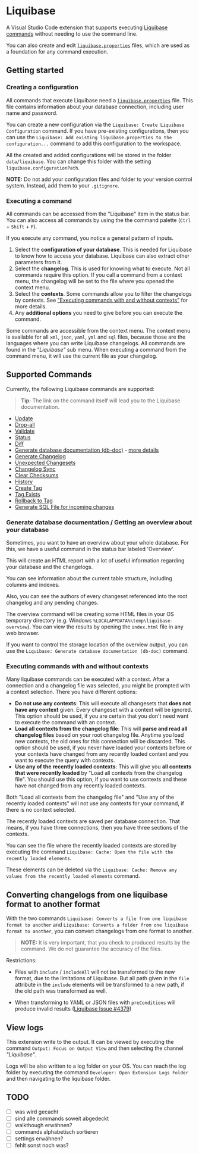 # Liquibase

A Visual Studio Code extension that supports executing [Liquibase commands](https://docs.liquibase.com/commands/command-list.html) without needing to use the command line.

You can also create and edit [`liquibase.properties`](https://docs.liquibase.com/concepts/connections/creating-config-properties.html) files, which are used as a foundation for any command execution.

## Getting started

### Creating a configuration

All commands that execute Liquibase need a [`liquibase.properties`](https://docs.liquibase.com/concepts/connections/creating-config-properties.html) file. This file contains information about your database connection, including user name and password.

You can create a new configuration via the `Liquibase: Create Liquibase Configuration` command.
If you have pre-existing configurations, then you can use the `Liquibase: Add existing liquibase.properties to the configuration...` command to add this configuration to the workspace.

All the created and added configurations will be stored in the folder `data/liquibase`. You can change this folder with the setting `liquibase.configurationPath`.

**NOTE:** Do not add your configuration files and folder to your version control system. Instead, add them to your `.gitignore`.

### Executing a command

All commands can be accessed from the "Liquibase" item in the status bar.
You can also access all commands by using the the command palette (`Ctrl` + `Shift` + `P`).

If you execute any command, you notice a general pattern of inputs.

1. Select the **configuration of your database**. This is needed for Liquibase to know how to access your database. Liquibase can also extract other parameters from it.
2. Select the **changelog**. This is used for knowing what to execute. Not all commands require this option. If you call a command from a context menu, the changelog will be set to the file where you opened the context menu.
3. Select the **contexts**. Some commands allow you to filter the changelogs by contexts. See ["Executing commands with and without contexts"](#executing-commands-with-and-without-contexts) for more details.
4. Any **additional options** you need to give before you can execute the command.

Some commands are accessible from the context menu. The context menu is available for all `xml`, `json`, `yaml`, `yml` and `sql` files, because those are the languages where you can write Liquibase changelogs. All commands are found in the _"Liquibase"_ sub menu. When executing a command from the command menu, it will use the current file as your changelog.

## Supported Commands

Currently, the following Liquibase commands are supported:

> **Tip:** The link on the command itself will lead you to the Liquibase documentation.

- [Update](https://docs.liquibase.com/commands/update/update.html)
- [Drop-all](https://docs.liquibase.com/commands/utility/drop-all.html)
- [Validate](https://docs.liquibase.com/commands/utility/validate.html)
- [Status](https://docs.liquibase.com/commands/change-tracking/status.html)
- [Diff](https://docs.liquibase.com/commands/inspection/diff.html)
- [Generate database documentation (db-doc)](https://docs.liquibase.com/commands/utility/db-doc.html) - [more details](#generate-database-documentation--getting-an-overview-about-your-database)
- [Generate Changelog](https://docs.liquibase.com/commands/inspection/generate-changelog.html)
- [Unexpected Changesets](https://docs.liquibase.com/commands/change-tracking/unexpected-changesets.html)
- [Changelog Sync](https://docs.liquibase.com/commands/utility/changelog-sync.html)
- [Clear Checksums](https://docs.liquibase.com/commands/utility/clear-checksums.html)
- [History](https://docs.liquibase.com/commands/change-tracking/history.html)
- [Create Tag](https://docs.liquibase.com/commands/utility/tag.html)
- [Tag Exists](https://docs.liquibase.com/commands/utility/tag-exists.html)
- [Rollback to Tag](https://docs.liquibase.com/commands/rollback/rollback-by-tag.html)
- [Generate SQL File for incoming changes](https://docs.liquibase.com/commands/update/update-sql.html)

### Generate database documentation / Getting an overview about your database

Sometimes, you want to have an overview about your whole database. For this, we have a useful command in the status bar labeled 'Overview'.

This will create an HTML report with a lot of useful information regarding your database and the changelogs.

You can see information about the current table structure, including columns and indexes.

Also, you can see the authors of every changeset referenced into the root changelog and any pending changes.

The overview command will be creating some HTML files in your OS temporary directory (e.g. Windows `%LOCALAPPDATA%\temp\liquibase-overview`). You can view the results by opening the `index.html` file in any web browser.

If you want to control the storage location of the overview output, you can use the `Liquibase: Generate database documentation (db-doc)` command.

### Executing commands with and without contexts

Many liquibase commands can be executed with a context. After a connection and a changelog file was selected, you might be prompted with a context selection. There you have different options:

- **Do not use any contexts**: This will execute all changesets that **does not have any context** given. Every changeset with a context will be ignored. This option should be used, if you are certain that you don't need want to execute the command with an context.
- **Load all contexts from the changelog file**: This will **parse and read all changelog files** based on your root changelog file. Anytime you load new contexts, the old ones for this connection will be discarded. This option should be used, if you never have loaded your contexts before or your contexts have changed from any recently loaded context and you want to execute the query with contexts.
- **Use any of the recently loaded contexts**: This will give you **all contexts that were recently loaded** by "Load all contexts from the changelog file". You should use this option, if you want to use contexts and these have not changed from any recently loaded contexts.

Both "Load all contexts from the changelog file" and "Use any of the recently loaded contexts" will not use any contexts for your command, if there is no context selected.

The recently loaded contexts are saved per database connection. That means, if you have three connections, then you have three sections of the contexts.

You can see the file where the recently loaded contexts are stored by executing the command `Liquibase: Cache: Open the file with the recently loaded elements`.

These elements can be deleted via the `Liquibase: Cache: Remove any values from the recently loaded elements` command.

## Converting changelogs from one liquibase format to another format

With the two commands `Liquibase: Converts a file from one liquibase format to another` and `Liquibase: Converts a folder from one liquibase format to another`, you can convert changelogs from one format to another.

> **NOTE:** It is very important, that you check to produced results by the command. We do not guarantee the accuracy of the files.

Restrictions:

- Files with `include` / `includeAll` will not be transformed to the new format, due to the limitations of Liquibase. But all path given in the `file` attribute in the `include` elements will be transformed to a new path, if the old path was transformed as well.

- When transforming to YAML or JSON files with `preConditions` will produce invalid results ([Liquibase Issue #4379](https://github.com/liquibase/liquibase/issues/4379))

## View logs

This extension write to the output. It can be viewed by executing the command `Output: Focus on Output View` and then selecting the channel _"Liquibase"_.

Logs will be also written to a log folder on your OS. You can reach the log folder by executing the command `Developer: Open Extension Logs Folder` and then navigating to the liquibase folder.

## TODO

- [ ] was wird gecacht
- [ ] sind alle commands soweit abgedeckt
- [ ] walkthough erwähnen?
- [ ] commands alphabetisch sortieren
- [ ] settings erwähnen?
- [ ] fehlt sonst noch was?
